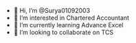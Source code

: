 - 👋 Hi, I’m @Surya01092003
- 👀 I’m interested in Chartered Accountant
- 🌱 I’m currently learning Advance Excel
- 💞️ I’m looking to collaborate on TCS

